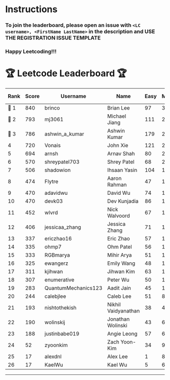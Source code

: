 # Instructions
### To join the leaderboard, please open an issue with `<LC username>, <FirstName LastName>` in the description and USE THE REGISTRATION ISSUE TEMPLATE
### Happy Leetcoding!!!


# 🏆 Leetcode Leaderboard 🏆

| Rank | Score | Username       | Name | Easy | Medium | Hard | Problems Solved |
|------|----------------|-----------------|-------------------|--------------|--------------|--------------|--------------|
| 🥇 1 | 840 | brinco | Brian Lee | 97 | 304 | 45 | 446 |
| 🥈 2 | 793 | mj3061 | Michael Jiang | 111 | 275 | 44 | 430 |
| 🥉 3 | 786 | ashwin_a_kumar | Ashwin Kumar | 179 | 272 | 21 | 472 |
| 4 | 720 | Vonais | John Xie | 121 | 247 | 35 | 403 |
| 5 | 694 | arnsh | Arnav Shah | 80 | 229 | 52 | 361 |
| 6 | 570 | shreypatel703 | Shrey Patel | 68 | 215 | 24 | 307 |
| 7 | 506 | shadowion | Ihsaan Yasin | 104 | 171 | 20 | 295 |
| 8 | 474 | Flytre | Aaron Rahman | 47 | 152 | 41 | 240 |
| 9 | 470 | adavidwu | David Wu | 74 | 156 | 28 | 258 |
| 10 | 470 | devk03 | Dev Kunjadia | 86 | 177 | 10 | 273 |
| 11 | 452 | wlvrd | Nick Walvoord | 67 | 170 | 15 | 252 |
| 12 | 406 | jessicaa_zhang | Jessica Zhang | 71 | 142 | 17 | 230 |
| 13 | 337 | ericzhao16 | Eric Zhao | 57 | 125 | 10 | 192 |
| 14 | 335 | ohmp7 | Ohm Patel | 56 | 123 | 11 | 190 |
| 15 | 333 | RGBmarya | Mihir Arya | 51 | 108 | 22 | 181 |
| 16 | 325 | ewangerz | Emily Wang | 48 | 110 | 19 | 177 |
| 17 | 311 | kjihwan | Jihwan Kim | 63 | 103 | 14 | 180 |
| 18 | 307 | enumerative | Peter Wu | 50 | 109 | 13 | 172 |
| 19 | 283 | QuantumMechanics123 | Aadit Jain | 45 | 104 | 10 | 159 |
| 20 | 244 | calebjlee | Caleb Lee | 51 | 83 | 9 | 143 |
| 21 | 193 | nishtothekish | Nikhil Vaidyanathan | 38 | 40 | 25 | 103 |
| 22 | 190 | wolinskij | Jonathan Wolinski | 43 | 69 | 3 | 115 |
| 23 | 188 | justinbabe019 | Angie Leong | 57 | 61 | 3 | 121 |
| 24 | 52 | zyoonkim | Zach Yoon-Kim | 34 | 9 | 0 | 43 |
| 25 | 17 | alexdnl | Alex Lee | 1 | 8 | 0 | 9 |
| 26 | 17 | KaelWu | Kael Wu | 5 | 6 | 0 | 11 |
---